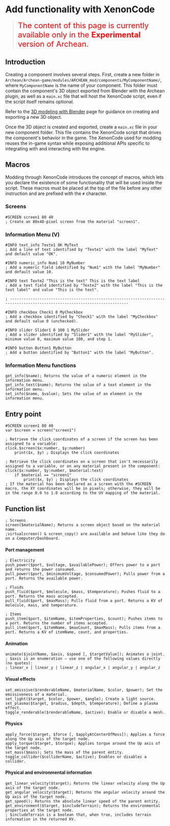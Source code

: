 # Add functionality with XenonCode

> <font color="red" size="5">The content of this page is currently available only in the **Experimental** version of Archean.</font>

## Introduction
Creating a component involves several steps. First, create a new folder in `Archean/Archean-game/modules/ARCHEAN_mod/components/MyComponentName/`, where `MyComponentName` is the name of your component. This folder must contain the component's 3D object exported from Blender with the Archean plugin, as well as a `main.xc` file that will host the XenonCode script, even if the script itself remains optional.

Refer to the [3D modeling with Blender](blender.md) page for guidance on creating and exporting a new 3D object.

Once the 3D object is created and exported, create a `main.xc` file in your new component folder. This file contains the XenonCode script that drives the component's behavior in the game. The XenonCode used for modding reuses the in-game syntax while exposing additional APIs specific to integrating with and interacting with the engine.

## Macros
Modding through XenonCode introduces the concept of macros, which lets you declare the existence of some functionality that will be used inside the script. These macros must be placed at the top of the file before any other instruction and are prefixed with the `#` character.

### Screens
```xc
#SCREEN screen1 80 40
; Create an 80x40-pixel screen from the material "screen1".
```

### Information Menu (V)
```xc
#INFO text_info Texte1 OK MyText
; Add a line of text identified by "Texte1" with the label "MyText" and default value "OK".

#INFO numeric_info Num1 10 MyNumber
; Add a numeric field identified by "Num1" with the label "MyNumber" and default value 10.

#INFO text Texte2 "This is the text" This is the text label
; Add a text field identified by "Texte2" with the label "This is the text label" and value "This is the text".

; --------------------------------------------------------------------------------------------------------------------------

#INFO checkbox Check1 0 MyCheckbox
; Add a checkbox identified by "Check1" with the label "MyCheckbox" and default value 0 (unchecked).

#INFO slider Slider1 0 100 1 MySlider
; Add a slider identified by "Slider1" with the label "MySlider", minimum value 0, maximum value 100, and step 1.

#INFO button Button1 MyButton
; Add a button identified by "Button1" with the label "MyButton".
```

### Information Menu functions
```xc
get_info($name); Returns the value of a numeric element in the information menu.
get_info_text($name); Returns the value of a text element in the information menu.
set_info($name, $value); Sets the value of an element in the information menu.
```
## Entry point
```xc
#SCREEN screen1 80 40
var $screen = screen("screen1")

; Retrieve the click coordinates of a screen if the screen has been assigned to a variable:
click.$screen($x:number, $y:number)
	print($x, $y) ; Displays the click coordinates

; Retrieve the click coordinates on a screen that isn't necessarily assigned to a variable, or on any material present in the component:
click($x:number, $y:number, $material:text)
	if $material == "screen1"
		print($x, $y) ; Displays the click coordinates
; If the material has been declared as a screen with the #SCREEN macro, the XY coordinates will be in pixels; otherwise, they will be in the range 0.0 to 1.0 according to the UV mapping of the material.
```

## Function list

```xc
; Screens
screen($materialName); Returns a screen object based on the material name.
;virtualscreen() & screen_copy() are available and behave like they do on a Computer/Dashboard.
```
#### Port management
```xc
; Electricity
push_power($port, $voltage, $availablePower); Offers power to a port and returns the power consumed.
pull_power($port, $minimumVoltage, $consumedPower); Pulls power from a port. Returns the available power.

; Fluids
push_fluid($port, $molecule, $mass, $temperature); Pushes fluid to a port. Returns the mass accepted.
pull_fluid($port, $maxMass); Pulls fluid from a port. Returns a KV of molecule, mass, and temperature.

; Items
push_item($port, $itemName, $itemProperties, $count); Pushes items to a port. Returns the number of items accepted.
pull_item($port, $itemName, $maxCount, $maxMass); Pulls items from a port. Returns a KV of itemName, count, and properties.
```

#### Animation
```xc
animate($jointName, $axis, $speed [, $targetValue]); Animates a joint.
; $axis is an enumeration — use one of the following values directly (no quotes):
; linear_x | linear_y | linear_z | angular_x | angular_y | angular_z

```

#### Visual effects
```xc
set_emissive($renderableName, $materialName, $color, $power); Set the emissiveness of a material.
set_light($target, $color, $power, $angle); Create a light source.
set_plasma($target, $radius, $depth, $temperature); Define a plasma effect.
toggle_renderable($renderableName, $active); Enable or disable a mesh.
```

<!-- #### Audio effects
```xc
play_tone($target, $toneMode, $frequency, $amplitude);
; $toneMode is an enumeration — use one of the following values directly (no quotes):
; sine_wave | square_wave | triangle_wave | sawtooth_wave
; To play several sounds simultaneously, create multiple $target values and call play_tone() for each one.
``` -->

#### Physics
```xc
apply_force($target, $force [, $applyAtCenterOfMass]); Applies a force along the Up axis of the target node.
apply_torque($target, $torque); Applies torque around the Up axis of the target node.
set_mass($mass); Sets the mass of the parent entity.
toggle_collider($colliderName, $active); Enables or disables a collider.
```

#### Physical and environmental information
```xc
get_linear_velocity($target); Returns the linear velocity along the Up axis of the target node.
get_angular_velocity($target); Returns the angular velocity around the Up axis of the target node.
get_speed(); Returns the absolute linear speed of the parent entity.
get_environment($target, $includeTerrain); Returns the environmental properties at the target node.
; $includeTerrain is a boolean that, when true, includes terrain information in the returned KV.
```


